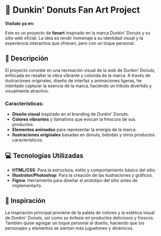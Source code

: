 # 🍩 Dunkin' Donuts Fan Art Project

**Visítalo ya en:** 

Este es un proyecto de **fanart** inspirado en la marca Dunkin' Donuts y su sitio web oficial. La idea es rendir homenaje a su identidad visual y la experiencia interactiva que ofrecen, pero con un toque personal.

## 🚀 Descripción

El proyecto consiste en una recreación visual de la web de Dunkin' Donuts, enfocada en resaltar la vibra vibrante y colorida de la marca. A través de ilustraciones originales, diseño de interfaz y animaciones ligeras, he intentado capturar la esencia de la marca, haciendo un tributo divertido y visualmente atractivo.

### Características:

- **Diseño visual** inspirado en el branding de Dunkin' Donuts.
- **Colores vibrantes** y llamativos que evocan la frescura de sus productos.
- **Elementos animados** para representar la energía de la marca.
- **Ilustraciones originales** basadas en donuts, bebidas y otros productos característicos.
  
## 💻 Tecnologías Utilizadas

- **HTML/CSS**: Para la estructura, estilo y comportamiento básico del sitio.
- **Illustrator/Photoshop**: Para la creación de las ilustraciones y gráficos.
- **Figma**: Herramienta para diseñar el prototipo del sitio antes de implementarlo.

## 🎨 Inspiración

La inspiración principal proviene de la paleta de colores y la estética visual de Dunkin' Donuts, así como su énfasis en productos deliciosos y frescos. También quise agregar un toque personal al diseño, haciendo que los personajes y elementos se sientan más juguetones y dinámicos.

